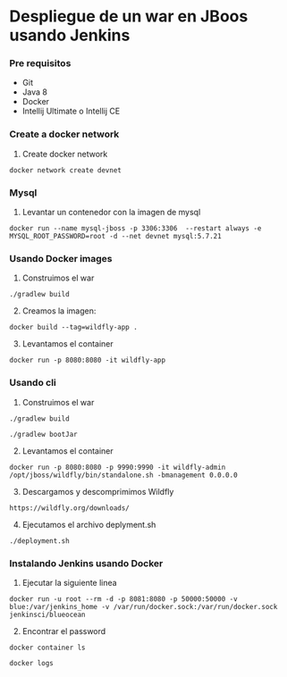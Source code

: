 # Despliegue de un war en JBoos usando Jenkins

### Pre requisitos

* Git
* Java 8
* Docker
* Intellij Ultimate o Intellij CE

### Create a docker network

1. Create docker network

`docker network create devnet`

### Mysql 

1. Levantar un contenedor con la imagen de mysql

`docker run --name mysql-jboss -p 3306:3306  --restart always -e MYSQL_ROOT_PASSWORD=root -d --net devnet mysql:5.7.21` 

### Usando Docker images

1. Construimos el war

`./gradlew build`

2. Creamos la imagen:

`docker build --tag=wildfly-app .`  

3. Levantamos el container

`docker run -p 8080:8080 -it wildfly-app` 

### Usando cli

1. Construimos el war

`./gradlew build` 

`./gradlew bootJar` 

2. Levantamos el container

`docker run -p 8080:8080 -p 9990:9990 -it wildfly-admin /opt/jboss/wildfly/bin/standalone.sh -bmanagement 0.0.0.0` 

3. Descargamos y descomprimimos Wildfly

`https://wildfly.org/downloads/`

4. Ejecutamos el archivo deplyment.sh

`./deployment.sh`

### Instalando Jenkins usando Docker

1. Ejecutar la siguiente linea

`docker run -u root --rm -d -p 8081:8080 -p 50000:50000 -v blue:/var/jenkins_home -v /var/run/docker.sock:/var/run/docker.sock jenkinsci/blueocean`
 
2. Encontrar el password

`docker container ls`

`docker logs` 









 

